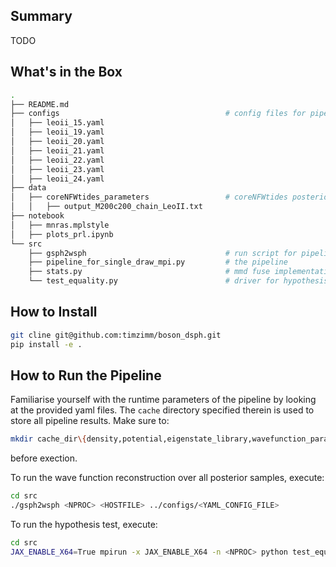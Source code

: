 ## Summary
TODO

## What's in the Box
```bash
.
├── README.md
├── configs                                     # config files for pipeline run
│   ├── leoii_15.yaml
│   ├── leoii_19.yaml
│   ├── leoii_20.yaml
│   ├── leoii_21.yaml
│   ├── leoii_22.yaml
│   ├── leoii_23.yaml
│   ├── leoii_24.yaml
├── data
│   ├── coreNFWtides_parameters                 # coreNFWtides posterior samples 
│   │   ├── output_M200c200_chain_LeoII.txt
├── notebook
│   ├── mnras.mplstyle
│   ├── plots_prl.ipynb
└── src
    ├── gsph2wsph                               # run script for pipelin
    ├── pipeline_for_single_draw_mpi.py         # the pipeline
    ├── stats.py                                # mmd fuse implementation
    └── test_equality.py                        # driver for hypothesis test
```
## How to Install
```bash
git cline git@github.com:timzimm/boson_dsph.git
pip install -e .
```

## How to Run the Pipeline

Familiarise yourself with the runtime parameters of the pipeline by looking at
the provided yaml files. The `cache` directory specified therein is used to
store all pipeline results. Make sure to:
```bash
mkdir cache_dir\{density,potential,eigenstate_library,wavefunction_params,mmd_fuse}
```
before exection.

To run the wave function reconstruction over all posterior samples, execute:
```bash
cd src 
./gsph2wsph <NPROC> <HOSTFILE> ../configs/<YAML_CONFIG_FILE>
```

To run the hypothesis test, execute:
```bash
cd src 
JAX_ENABLE_X64=True mpirun -x JAX_ENABLE_X64 -n <NPROC> python test_equality.py ../configs/<YAML_CONFIG_FILE>
```
